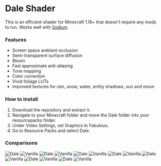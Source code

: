 # Dale Shader
This is an efficient shader for Minecraft 1.16+ that doesn't require any mods to run. Works well with [Sodium](https://github.com/CaffeineMC/sodium-fabric).

### Features
- Screen space ambient occlusion
- Semi-transparent surface diffusion
- Bloom
- Fast approximate anti-aliasing
- Tone mapping
- Color correction
- Vivid foliage LUTs
- Improved textures for rain, snow, water, entity shadows, sun and moon

### How to install
1. Download the repository and extract it.
2. Navigate to your Minecraft folder and move the Dale folder into your resourcepacks folder.
3. Under Video Settings, set Graphics to Fabulous.
4. Go to Resource Packs and select Dale.

### Comparisons
![Dale](https://user-images.githubusercontent.com/62495822/107961875-bcef8480-6fa6-11eb-9098-d58407fcdf26.png)
![Vanilla](https://user-images.githubusercontent.com/62495822/107961888-bf51de80-6fa6-11eb-902b-0a3300dde010.png)
![Dale](https://user-images.githubusercontent.com/62495822/107962352-24a5cf80-6fa7-11eb-8acc-a949f625d723.png)
![Vanilla](https://user-images.githubusercontent.com/62495822/107962365-27082980-6fa7-11eb-9615-0eb97f3dc163.png)
![Dale](https://user-images.githubusercontent.com/62495822/107962492-50c15080-6fa7-11eb-99a7-d941590ab080.png)
![Vanilla](https://user-images.githubusercontent.com/62495822/107962498-528b1400-6fa7-11eb-90a4-d277aac9e84b.png)
![Dale](https://user-images.githubusercontent.com/62495822/107962548-6171c680-6fa7-11eb-8ea3-ff428ed24301.png)
![Vanilla](https://user-images.githubusercontent.com/62495822/107962562-63d42080-6fa7-11eb-9bb6-8fab5fbea4ba.png)
![Dale](https://user-images.githubusercontent.com/62495822/107962751-a138ae00-6fa7-11eb-8047-1f64b28618ad.png)
![Vanilla](https://user-images.githubusercontent.com/62495822/107962763-a4339e80-6fa7-11eb-8194-ca78d237eacb.png)
![Dale](https://user-images.githubusercontent.com/62495822/107962882-c88f7b00-6fa7-11eb-83d1-c425c407e275.png)
![Vanilla](https://user-images.githubusercontent.com/62495822/107962899-cc230200-6fa7-11eb-8f8e-8c84b1508fff.png)
![Dale](https://user-images.githubusercontent.com/62495822/107994743-8123e180-6fdd-11eb-9982-2bb0517ecb91.png)
![Vanilla](https://user-images.githubusercontent.com/62495822/107994749-82eda500-6fdd-11eb-8122-2a0928ef28cb.png)
